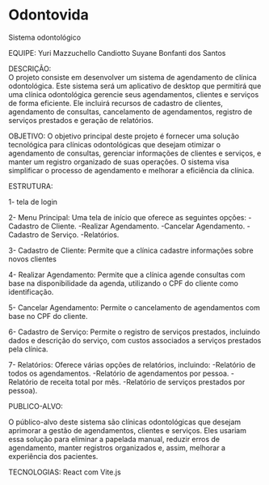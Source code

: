 # Odontovida
 Sistema odontológico

EQUIPE:
Yuri Mazzuchello Candiotto
Suyane Bonfanti dos Santos

DESCRIÇÃO:	
O projeto consiste em desenvolver um sistema de agendamento de clínica odontológica. Este sistema será um aplicativo de desktop que permitirá que uma clínica odontológica gerencie seus agendamentos, clientes e serviços de forma eficiente. Ele incluirá recursos de cadastro de clientes, agendamento de consultas, cancelamento de agendamentos, registro de serviços prestados e geração de relatórios.

OBJETIVO:
O objetivo principal deste projeto é fornecer uma solução tecnológica para clínicas odontológicas que desejam otimizar o agendamento de consultas, gerenciar informações de clientes e serviços, e manter um registro organizado de suas operações. O sistema visa simplificar o processo de agendamento e melhorar a eficiência da clínica.

ESTRUTURA: 

1- tela de login

2- Menu Principal: Uma tela de início que oferece as seguintes opções:
-Cadastro de Cliente.
-Realizar Agendamento.
-Cancelar Agendamento.
-Cadastro de Serviço.
-Relatórios.

3- Cadastro de Cliente: Permite que a clínica cadastre informações sobre novos clientes

4- Realizar Agendamento: Permite que a clínica agende consultas com base na disponibilidade da agenda, utilizando o CPF do cliente como identificação.

5- Cancelar Agendamento: Permite o cancelamento de agendamentos com base no CPF do cliente. 

6- Cadastro de Serviço: Permite o registro de serviços prestados, incluindo dados e descrição do serviço, com custos associados a serviços prestados pela clínica.

7- Relatórios: Oferece várias opções de relatórios, incluindo:
-Relatório de todos os agendamentos.
-Relatório de agendamentos por pessoa.
-Relatório de receita total por mês.
-Relatório de serviços prestados por pessoa).

PUBLICO-ALVO:

O público-alvo deste sistema são clínicas odontológicas que desejam aprimorar a gestão de agendamentos, clientes e serviços. Eles usariam essa solução para eliminar a papelada manual, reduzir erros de agendamento, manter registros organizados e, assim, melhorar a experiência dos pacientes.

TECNOLOGIAS:
React com Vite.js
